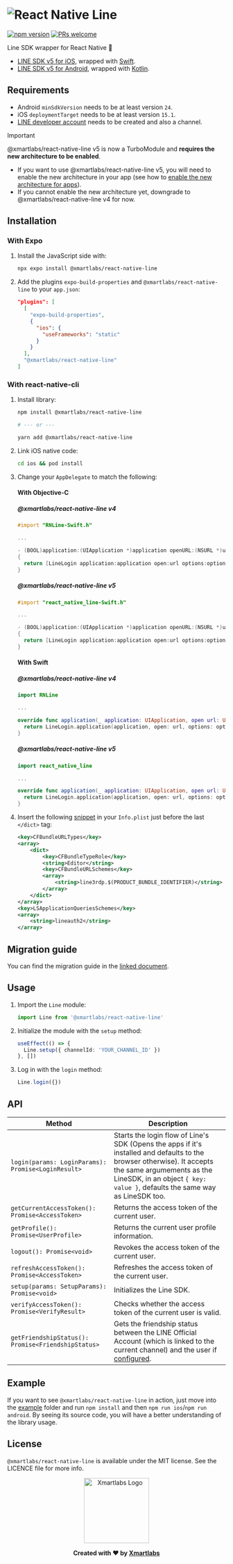# ![React Native Line](/assets/banner.png)

[![npm version](https://img.shields.io/npm/v/@xmartlabs/react-native-line.svg?style=flat-square)](https://www.npmjs.com/package/@xmartlabs/react-native-line)
[![PRs welcome](https://img.shields.io/badge/PRs-welcome-brightgreen.svg?style=flat-square)](http://makeapullrequest.com)

Line SDK wrapper for React Native 🚀

- [LINE SDK v5 for iOS](https://developers.line.biz/en/reference/ios-sdk-swift/), wrapped with [Swift](https://developer.apple.com/swift/).
- [LINE SDK v5 for Android](https://developers.line.biz/en/reference/android-sdk/), wrapped with [Kotlin](https://kotlinlang.org/).

## Requirements

- Android `minSdkVersion` needs to be at least version `24`.
- iOS `deploymentTarget` needs to be at least version `15.1`.
- [LINE developer account](https://developers.line.biz/console/) needs to be created and also a channel.

> [!IMPORTANT]
> @xmartlabs/react-native-line v5 is now a TurboModule and **requires the new architecture to be enabled**.
> - If you want to use @xmartlabs/react-native-line v5, you will need to enable the new architecture in your app (see how to [enable the new architecture for apps](https://github.com/reactwg/react-native-new-architecture/blob/main/docs/enable-apps.md)).
> - If you cannot enable the new architecture yet, downgrade to @xmartlabs/react-native-line v4 for now.

## Installation

### With Expo

1. Install the JavaScript side with:

    ```bash
    npx expo install @xmartlabs/react-native-line
    ```

2. Add the plugins `expo-build-properties` and `@xmartlabs/react-native-line` to your `app.json`:

    ```json
    "plugins": [
      [
        "expo-build-properties",
        {
          "ios": {
            "useFrameworks": "static"
          }
        }
      ],
      "@xmartlabs/react-native-line"
    ]
    ```

### With react-native-cli

1. Install library:

    ```bash
    npm install @xmartlabs/react-native-line

    # --- or ---

    yarn add @xmartlabs/react-native-line
    ```

2. Link iOS native code:

    ```bash
    cd ios && pod install
    ```

3. Change your `AppDelegate` to match the following:

    #### With Objective-C

    ##### @xmartlabs/react-native-line v4

    ```objectivec
    #import "RNLine-Swift.h"

    ...

    - (BOOL)application:(UIApplication *)application openURL:(NSURL *)url options:(NSDictionary<UIApplicationOpenURLOptionsKey,id> *)options
    {
      return [LineLogin application:application open:url options:options];
    }
    ```

    ##### @xmartlabs/react-native-line v5

    ```objectivec
    #import "react_native_line-Swift.h"

    ...

    - (BOOL)application:(UIApplication *)application openURL:(NSURL *)url options:(NSDictionary<UIApplicationOpenURLOptionsKey,id> *)options
    {
      return [LineLogin application:application open:url options:options];
    }
    ```

    #### With Swift

    ##### @xmartlabs/react-native-line v4

    ```swift
    import RNLine

    ...

    override func application(_ application: UIApplication, open url: URL, options: [UIApplication.OpenURLOptionsKey : Any] = [:]) -> Bool {
      return LineLogin.application(application, open: url, options: options)
    }
    ```

    ##### @xmartlabs/react-native-line v5

    ```swift
    import react_native_line

    ...

    override func application(_ application: UIApplication, open url: URL, options: [UIApplication.OpenURLOptionsKey : Any] = [:]) -> Bool {
      return LineLogin.application(application, open: url, options: options)
    }
    ```

4. Insert the following [snippet](https://developers.line.biz/en/docs/line-login-sdks/ios-sdk/swift/setting-up-project/#config-infoplist-file) in your `Info.plist` just before the last `</dict>` tag:

    ```xml
    <key>CFBundleURLTypes</key>
    <array>
        <dict>
            <key>CFBundleTypeRole</key>
            <string>Editor</string>
            <key>CFBundleURLSchemes</key>
            <array>
                <string>line3rdp.$(PRODUCT_BUNDLE_IDENTIFIER)</string>
            </array>
        </dict>
    </array>
    <key>LSApplicationQueriesSchemes</key>
    <array>
        <string>lineauth2</string>
    </array>
    ```

## Migration guide

You can find the migration guide in the [linked document](./docs/MIGRATION_GUIDE.md).

## Usage

1. Import the `Line` module:

    ```typescript
    import Line from '@xmartlabs/react-native-line'
    ```

2. Initialize the module with the `setup` method:

    ```typescript
    useEffect(() => {
      Line.setup({ channelId: 'YOUR_CHANNEL_ID' })
    }, [])
    ```

3. Log in with the `login` method:

    ```typescript
    Line.login({})
    ```

## API

| Method                                                 | Description                                                                                                                                                                                                                        |
| -------------------------------------------------------- | ---------------------------------------------------------------------------------------------------------------------------------------------------------------------------------------------------------------------------------- |
| `login(params: LoginParams): Promise<LoginResult>` | Starts the login flow of Line's SDK (Opens the apps if it's installed and defaults to the browser otherwise). It accepts the same argumements as the LineSDK, in an object `{ key: value }`, defaults the same way as LineSDK too. |
| `getCurrentAccessToken(): Promise<AccessToken>` | Returns the access token of the current user. |
| `getProfile(): Promise<UserProfile>` | Returns the current user profile information. |
| `logout(): Promise<void>` | Revokes the access token of the current user. |
| `refreshAccessToken(): Promise<AccessToken>` | Refreshes the access token of the current user. |
| `setup(params: SetupParams): Promise<void>` | Initializes the Line SDK. |
| `verifyAccessToken(): Promise<VerifyResult>` | Checks whether the access token of the current user is valid. |
| `getFriendshipStatus(): Promise<FriendshipStatus>` | Gets the friendship status between the LINE Official Account (which is linked to the current channel) and the user if [configured](https://developers.line.biz/en/docs/line-login-sdks/ios-sdk/swift/link-a-bot/). |

## Example

If you want to see `@xmartlabs/react-native-line` in action, just move into the [example](/example) folder and run `npm install` and then `npm run ios`/`npm run android`. By seeing its source code, you will have a better understanding of the library usage.

## License

`@xmartlabs/react-native-line` is available under the MIT license. See the LICENCE file for more info.

<p align="center">
  <img src="https://github.com/user-attachments/assets/53fab07a-54f5-4f46-a894-e3476318a68d" alt="Xmartlabs Logo" width="150" />
</p>

<p align="center">
  <b>Created with ❤️ by <a href="https://xmartlabs.com/">Xmartlabs</a></b>
</p>
